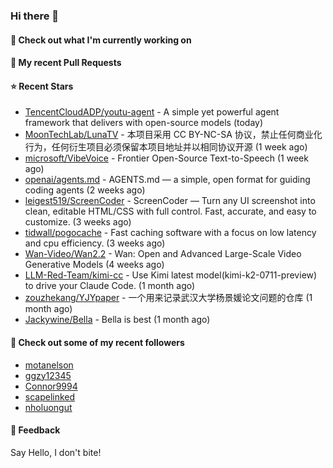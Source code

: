 ### Hi there 👋

#### 👷 Check out what I'm currently working on

#### 🔨 My recent Pull Requests


#### ⭐ Recent Stars

- [TencentCloudADP/youtu-agent](https://github.com/TencentCloudADP/youtu-agent) - A simple yet powerful agent framework that delivers with open-source models (today)
- [MoonTechLab/LunaTV](https://github.com/MoonTechLab/LunaTV) - 本项目采用 CC BY-NC-SA 协议，禁止任何商业化行为，任何衍生项目必须保留本项目地址并以相同协议开源 (1 week ago)
- [microsoft/VibeVoice](https://github.com/microsoft/VibeVoice) - Frontier Open-Source Text-to-Speech (1 week ago)
- [openai/agents.md](https://github.com/openai/agents.md) - AGENTS.md — a simple, open format for guiding coding agents (2 weeks ago)
- [leigest519/ScreenCoder](https://github.com/leigest519/ScreenCoder) - ScreenCoder — Turn any UI screenshot into clean, editable HTML/CSS with full control. Fast, accurate, and easy to customize. (3 weeks ago)
- [tidwall/pogocache](https://github.com/tidwall/pogocache) - Fast caching software with a focus on low latency and cpu efficiency. (3 weeks ago)
- [Wan-Video/Wan2.2](https://github.com/Wan-Video/Wan2.2) - Wan: Open and Advanced Large-Scale Video Generative Models (4 weeks ago)
- [LLM-Red-Team/kimi-cc](https://github.com/LLM-Red-Team/kimi-cc) - Use Kimi latest model(kimi-k2-0711-preview) to drive your Claude Code. (1 month ago)
- [zouzhekang/YJYpaper](https://github.com/zouzhekang/YJYpaper) - 一个用来记录武汉大学杨景媛论文问题的仓库 (1 month ago)
- [Jackywine/Bella](https://github.com/Jackywine/Bella) - Bella is best (1 month ago)

#### 👯 Check out some of my recent followers

- [motanelson](https://github.com/motanelson)
- [ggzy12345](https://github.com/ggzy12345)
- [Connor9994](https://github.com/Connor9994)
- [scapelinked](https://github.com/scapelinked)
- [nholuongut](https://github.com/nholuongut)

#### 💬 Feedback

Say Hello, I don't bite!